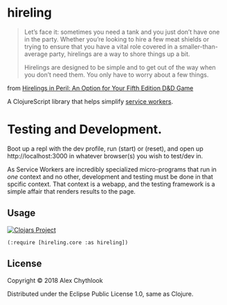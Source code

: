 # hireling

> Let’s face it: sometimes you need a tank and you just don’t have one
in the party. Whether you’re looking to hire a few meat shields or trying
to ensure that you have a vital role covered in a smaller-than-average
party, hirelings are a way to shore things up a bit.
>
> Hirelings are designed to be simple and to get out of the way when you
don’t need them. You only have to worry about a few things.

from [Hirelings in Peril: An Option for Your Fifth Edition D&D Game](https://koboldpress.com/hirelings-in-peril-an-option-for-your-fifth-edition-dd-game/)

A ClojureScript library that helps simplify [service workers](https://developers.google.com/web/fundamentals/primers/service-workers/).

# Testing and Development.

Boot up a repl with the dev profile, run (start) or (reset), and open up
http://localhost:3000 in whatever browser(s) you wish to test/dev in.

As Service Workers are incredibly specialized micro-programs that run
in *one* context and no other, development and testing must be done in
that spcific context. That context is a webapp, and the testing
framework is a simple affair that renders results to the page.

## Usage

[![Clojars Project](https://img.shields.io/clojars/v/hireling.svg)](https://clojars.org/hireling)

    (:require [hireling.core :as hireling])

## License

Copyright © 2018 Alex Chythlook

Distributed under the Eclipse Public License 1.0, same as Clojure.

[xkcd]: https://imgs.xkcd.com/comics/installing.png